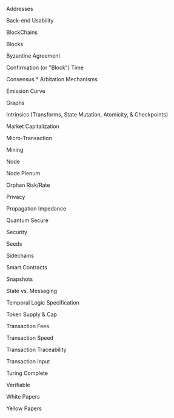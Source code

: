 Addresses 

Back-end Usability

BlockChains

Blocks

Byzantine Agreement

Confirmation (or "Block") Time

Consensus * Arbitation Mechanisms

Emission Curve

Graphs

Intrinsics (Transforms, State Mutation, Atomicity, & Checkpoints) 

Market Capitalization

Micro-Transaction

Mining

Node

Node Plenum

Orphan Risk/Rate

Privacy

Propagation Impedance

Quantum Secure

Security

Seeds 

Sidechains

Smart Contracts

Snapshots

State vs. Messaging

Temporal Logic Specification

Token Supply & Cap

Transaction Fees

Transaction Speed

Transaction Traceability  

Transaction Input

Turing Complete

Verifiable

White Papers

Yellow Papers

